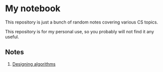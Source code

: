 # My notebook

This repository is just a bunch of random notes covering various CS topics.


This repository is for my personal use, so you probably will not find it any useful.

## Notes

1. [Designing algorithms](tree/master/designing-algorithms)
